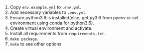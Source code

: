 1. Copy `env.example.yml` to `.env.yml`.
2. Add necessary variables to `.env.yml`.
3. Ensure python3.6 is installed(else, get py3.6 from pyenv or set environment using conda for python3.6).
4. Create virtual environment and activate.
5. Install all requirements from `requirements.txt`.
6. `make package`.
7. `make` to see other options
